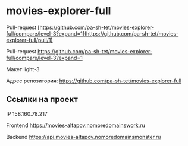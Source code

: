 # movies-explorer-full
Pull-request [https://github.com/pa-sh-tet/movies-explorer-full/compare/level-3?expand=1](https://github.com/pa-sh-tet/movies-explorer-full/pull/1)

Pull-request https://github.com/pa-sh-tet/movies-explorer-full/compare/level-3?expand=1

Макет light-3

Адрес репозитория: https://github.com/pa-sh-tet/movies-explorer-full

## Ссылки на проект

IP 158.160.78.217

Frontend https://movies-altapov.nomoredomainswork.ru

Backend https://api.movies-altapov.nomoredomainsmonster.ru
